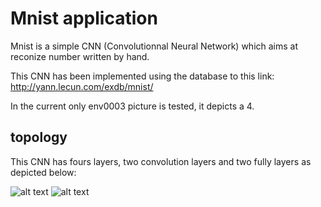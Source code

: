 # Mnist application

Mnist is a simple CNN (Convolutionnal Neural Network) which aims at reconize number written by hand.

This CNN has been implemented using the database to this link: 
http://yann.lecun.com/exdb/mnist/

In the current only env0003 picture is tested, it depicts a 4.

## topology

This CNN has fours layers, two convolution layers and two fully layers as depicted below:

![alt text](https://github.com/sjthales/cva6-softcore-contest/blob/contest_2021_2022/docs/pictures/mnist_1.png)
![alt text](https://github.com/sjthales/cva6-softcore-contest/blob/contest_2021_2022/docs/pictures/mnist_2.png)
